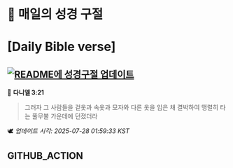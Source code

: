 # 🙏 매일의 성경 구절
# [Daily Bible verse]
## [![README에 성경구절 업데이트](https://github.com/DONGSUKA/first_test/actions/workflows/update-readme-bible.yml/badge.svg)](https://github.com/DONGSUKA/first_test/actions/workflows/update-readme-bible.yml)
<!-- START_BIBLE_VERSE -->
📖 **다니엘 3:21**
> 그러자 그 사람들을 겉옷과 속옷과 모자와 다른 옷을 입은 채 결박하여 맹렬히 타는 풀무불 가운데에 던졌더라

🕊️ _업데이트 시각: 2025-07-28 01:59:33 KST_
  <!-- END_BIBLE_VERSE -->
## GITHUB_ACTION
